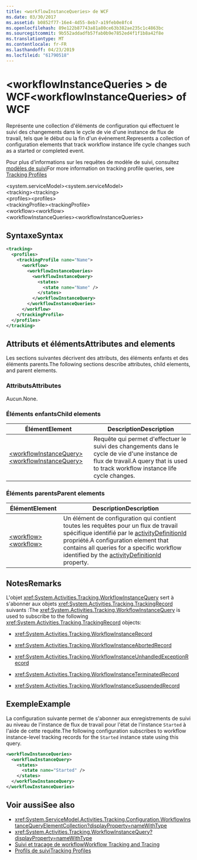 ```yaml
---
title: <workflowInstanceQueries> de WCF
ms.date: 03/30/2017
ms.assetid: b0852f77-16e4-4d55-8eb7-a19feb0e8fc4
ms.openlocfilehash: 89e122b87743a81a80ce63b382ae235c1c4863bc
ms.sourcegitcommit: 9b552addadfb57fab0b9e7852ed4f1f1b8a42f8e
ms.translationtype: MT
ms.contentlocale: fr-FR
ms.lasthandoff: 04/23/2019
ms.locfileid: "61790518"
---
```

# <a name="workflowinstancequeries-of-wcf"></a><span data-ttu-id="0c9e0-102">\<workflowInstanceQueries > de WCF</span><span class="sxs-lookup"><span data-stu-id="0c9e0-102">\<workflowInstanceQueries> of WCF</span></span>

<span data-ttu-id="0c9e0-103">Représente une collection d'éléments de configuration qui effectuent le suivi des changements dans le cycle de vie d'une instance de flux de travail, tels que le début ou la fin d'un événement.</span><span class="sxs-lookup"><span data-stu-id="0c9e0-103">Represents a collection of configuration elements that track workflow instance life cycle changes such as a started or completed event.</span></span>  
  
<span data-ttu-id="0c9e0-104">Pour plus d’informations sur les requêtes de modèle de suivi, consultez [modèles de suivi](../../../../../docs/framework/windows-workflow-foundation/tracking-profiles.md)</span><span class="sxs-lookup"><span data-stu-id="0c9e0-104">For more information on tracking profile queries, see [Tracking Profiles](../../../../../docs/framework/windows-workflow-foundation/tracking-profiles.md)</span></span>  
  
<span data-ttu-id="0c9e0-105">\<system.serviceModel></span><span class="sxs-lookup"><span data-stu-id="0c9e0-105">\<system.serviceModel></span></span>  
<span data-ttu-id="0c9e0-106">\<tracking></span><span class="sxs-lookup"><span data-stu-id="0c9e0-106">\<tracking></span></span>  
<span data-ttu-id="0c9e0-107">\<profiles></span><span class="sxs-lookup"><span data-stu-id="0c9e0-107">\<profiles></span></span>  
<span data-ttu-id="0c9e0-108">\<trackingProfile></span><span class="sxs-lookup"><span data-stu-id="0c9e0-108">\<trackingProfile></span></span>  
<span data-ttu-id="0c9e0-109">\<workflow></span><span class="sxs-lookup"><span data-stu-id="0c9e0-109">\<workflow></span></span>  
<span data-ttu-id="0c9e0-110">\<workflowInstanceQueries></span><span class="sxs-lookup"><span data-stu-id="0c9e0-110">\<workflowInstanceQueries></span></span>  
  
## <a name="syntax"></a><span data-ttu-id="0c9e0-111">Syntaxe</span><span class="sxs-lookup"><span data-stu-id="0c9e0-111">Syntax</span></span>  
  
```xml  
<tracking>
  <profiles>
    <trackingProfile name="Name">
      <workflow>
        <workflowInstanceQueries>
          <workflowInstanceQuery>
            <states>
              <state name="Name" />
            </states>
          </workflowInstanceQuery>
        </workflowInstanceQueries>
      </workflow>
    </trackingProfile>
  </profiles>
</tracking>
```  
  
## <a name="attributes-and-elements"></a><span data-ttu-id="0c9e0-112">Attributs et éléments</span><span class="sxs-lookup"><span data-stu-id="0c9e0-112">Attributes and elements</span></span>

<span data-ttu-id="0c9e0-113">Les sections suivantes décrivent des attributs, des éléments enfants et des éléments parents.</span><span class="sxs-lookup"><span data-stu-id="0c9e0-113">The following sections describe attributes, child elements, and parent elements.</span></span>  
  
### <a name="attributes"></a><span data-ttu-id="0c9e0-114">Attributs</span><span class="sxs-lookup"><span data-stu-id="0c9e0-114">Attributes</span></span>  

<span data-ttu-id="0c9e0-115">Aucun.</span><span class="sxs-lookup"><span data-stu-id="0c9e0-115">None.</span></span>  
  
### <a name="child-elements"></a><span data-ttu-id="0c9e0-116">Éléments enfants</span><span class="sxs-lookup"><span data-stu-id="0c9e0-116">Child elements</span></span>  
  
|<span data-ttu-id="0c9e0-117">Élément</span><span class="sxs-lookup"><span data-stu-id="0c9e0-117">Element</span></span>|<span data-ttu-id="0c9e0-118">Description</span><span class="sxs-lookup"><span data-stu-id="0c9e0-118">Description</span></span>|  
|-------------|-----------------|  
|[<span data-ttu-id="0c9e0-119">\<workflowInstanceQuery></span><span class="sxs-lookup"><span data-stu-id="0c9e0-119">\<workflowInstanceQuery></span></span>](workflowinstancequery-of-wcf.md)|<span data-ttu-id="0c9e0-120">Requête qui permet d'effectuer le suivi des changements dans le cycle de vie d'une instance de flux de travail.</span><span class="sxs-lookup"><span data-stu-id="0c9e0-120">A query that is used to track workflow instance life cycle changes.</span></span>|  
  
### <a name="parent-elements"></a><span data-ttu-id="0c9e0-121">Éléments parents</span><span class="sxs-lookup"><span data-stu-id="0c9e0-121">Parent elements</span></span>  
  
|<span data-ttu-id="0c9e0-122">Élément</span><span class="sxs-lookup"><span data-stu-id="0c9e0-122">Element</span></span>|<span data-ttu-id="0c9e0-123">Description</span><span class="sxs-lookup"><span data-stu-id="0c9e0-123">Description</span></span>|  
|-------------|-----------------|  
|[<span data-ttu-id="0c9e0-124">\<workflow></span><span class="sxs-lookup"><span data-stu-id="0c9e0-124">\<workflow></span></span>](../../../../../docs/framework/configure-apps/file-schema/windows-workflow-foundation/workflow.md)|<span data-ttu-id="0c9e0-125">Un élément de configuration qui contient toutes les requêtes pour un flux de travail spécifique identifié par le [activityDefinitionId](xref:System.ServiceModel.Activities.Tracking.Configuration.ProfileWorkflowElement.ActivityDefinitionId) propriété.</span><span class="sxs-lookup"><span data-stu-id="0c9e0-125">A configuration element that contains all queries for a specific workflow identified by the [activityDefinitionId](xref:System.ServiceModel.Activities.Tracking.Configuration.ProfileWorkflowElement.ActivityDefinitionId) property.</span></span>|  
  
## <a name="remarks"></a><span data-ttu-id="0c9e0-126">Notes</span><span class="sxs-lookup"><span data-stu-id="0c9e0-126">Remarks</span></span>

<span data-ttu-id="0c9e0-127">L'objet <xref:System.Activities.Tracking.WorkflowInstanceQuery> sert à s'abonner aux objets <xref:System.Activities.Tracking.TrackingRecord> suivants :</span><span class="sxs-lookup"><span data-stu-id="0c9e0-127">The <xref:System.Activities.Tracking.WorkflowInstanceQuery> is used to subscribe to the following <xref:System.Activities.Tracking.TrackingRecord> objects:</span></span>  
  
- <xref:System.Activities.Tracking.WorkflowInstanceRecord>  
  
- <xref:System.Activities.Tracking.WorkflowInstanceAbortedRecord>  
  
- <xref:System.Activities.Tracking.WorkflowInstanceUnhandledExceptionRecord>  
  
- <xref:System.Activities.Tracking.WorkflowInstanceTerminatedRecord>  
  
- <xref:System.Activities.Tracking.WorkflowInstanceSuspendedRecord>  
  
## <a name="example"></a><span data-ttu-id="0c9e0-128">Exemple</span><span class="sxs-lookup"><span data-stu-id="0c9e0-128">Example</span></span>  

<span data-ttu-id="0c9e0-129">La configuration suivante permet de s'abonner aux enregistrements de suivi au niveau de l'instance de flux de travail pour l'état de l'instance `Started` à l'aide de cette requête.</span><span class="sxs-lookup"><span data-stu-id="0c9e0-129">The following configuration subscribes to workflow instance-level tracking records for the `Started` instance state using this query.</span></span>  
  
```xml  
<workflowInstanceQueries>
  <workflowInstanceQuery>
    <states>
      <state name="Started" />
    </states>
  </workflowInstanceQuery>
</workflowInstanceQueries>
```  
  
## <a name="see-also"></a><span data-ttu-id="0c9e0-130">Voir aussi</span><span class="sxs-lookup"><span data-stu-id="0c9e0-130">See also</span></span>

- <xref:System.ServiceModel.Activities.Tracking.Configuration.WorkflowInstanceQueryElementCollection?displayProperty=nameWithType>
- <xref:System.Activities.Tracking.WorkflowInstanceQuery?displayProperty=nameWithType>
- [<span data-ttu-id="0c9e0-131">Suivi et traçage de workflow</span><span class="sxs-lookup"><span data-stu-id="0c9e0-131">Workflow Tracking and Tracing</span></span>](../../../../../docs/framework/windows-workflow-foundation/workflow-tracking-and-tracing.md)
- [<span data-ttu-id="0c9e0-132">Profils de suivi</span><span class="sxs-lookup"><span data-stu-id="0c9e0-132">Tracking Profiles</span></span>](../../../../../docs/framework/windows-workflow-foundation/tracking-profiles.md)
